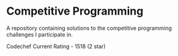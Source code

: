 # Competitive Programming

A repository containing solutions to the competitive programming challenges I participate in.

Codechef Current Rating - 1518 (2 star)
